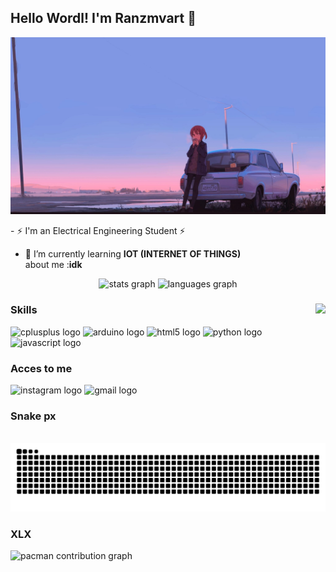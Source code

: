 ## Hello Wordl! I'm Ranzmvart 👋

![ranzmvart](img/2742920.png)

<!--
**ranzmvart/ranzmvart** is a ✨ _special_ ✨ repository because its `README.md` (this file) appears on your GitHub profile.

Here are some ideas to get you started:

- 🔭 I’m currently working on ...
- 🌱 I’m currently learning ...
- 👯 I’m looking to collaborate on ...
- 🤔 I’m looking for help with ...
- 💬 Ask me about ...
- 📫 How to reach me: ...
- 😄 Pronouns: ...
- ⚡ Fun fact: ...     
  
-->- ⚡ I'm an Electrical Engineering Student ⚡
- 🌱 I’m currently learning **IOT (INTERNET OF THINGS)**                             
about me :**idk** 

<div align="center">
  <img src="https://github-readme-stats.vercel.app/api?username=ranzmvart&hide_title=false&hide_rank=false&show_icons=true&include_all_commits=true&count_private=true&disable_animations=false&theme=dracula&locale=en&hide_border=false" height="150" alt="stats graph"  />
  <img src="https://github-readme-stats.vercel.app/api/top-langs?username=ranzmvart&locale=en&hide_title=false&layout=compact&card_width=320&langs_count=5&theme=dracula&hide_border=false" height="150" alt="languages graph"  />
</div>

###

<img align="right" height="150" src="https://media2.giphy.com/media/v1.Y2lkPTc5MGI3NjExdnU3MmF1ZTA0bWpvY2xnaXQ2MHZ3M2I4eXZlcXFueTd5cHpyanZjOCZlcD12MV9pbnRlcm5hbF9naWZfYnlfaWQmY3Q9Zw/4ilFRqgbzbx4c/giphy.gif"  />

### Skills

<div align="left">
  <img src="https://cdn.jsdelivr.net/gh/devicons/devicon/icons/cplusplus/cplusplus-original.svg" height="30" alt="cplusplus logo"  />
  
  <img src="https://cdn.jsdelivr.net/gh/devicons/devicon/icons/arduino/arduino-original.svg" height="30" alt="arduino logo"  />
  
  <img src="https://cdn.jsdelivr.net/gh/devicons/devicon/icons/html5/html5-original.svg" height="30" alt="html5 logo"  />
  
  <img src="https://cdn.jsdelivr.net/gh/devicons/devicon/icons/python/python-original.svg" height="30" alt="python logo"  />

  <img src="https://cdn.jsdelivr.net/gh/devicons/devicon/icons/javascript/javascript-original.svg" height="30" alt="javascript logo"  />
</div>

### Acces to me

<div align="left">
  <img src="https://img.shields.io/static/v1?message=Instagram&logo=instagram&label=&color=E4405F&logoColor=white&labelColor=&style=for-the-badge" height="35" alt="instagram logo"  />
  <img src="https://img.shields.io/static/v1?message=Gmail&logo=gmail&label=&color=D14836&logoColor=white&labelColor=&style=for-the-badge" height="35" alt="gmail logo"  />
</div>

### Snake px

<br clear="both">

<img src="https://raw.githubusercontent.com/ranzmvart/ranzmvart/output/snake.svg" alt="Snake animation" />

### XLX

<picture>
  <source media="(prefers-color-scheme: dark)" srcset="https://raw.githubusercontent.com/ranzmvart/ranzmvart/output/pacman-contribution-graph-dark.svg">
  <source media="(prefers-color-scheme: light)" srcset="https://raw.githubusercontent.com/ranzmvart/ranzmvart/output/pacman-contribution-graph.svg">
  <img alt="pacman contribution graph" src="https://raw.githubusercontent.com/ranzmvart/ranzmvart/output/pacman-contribution-graph.svg">
</picture>
